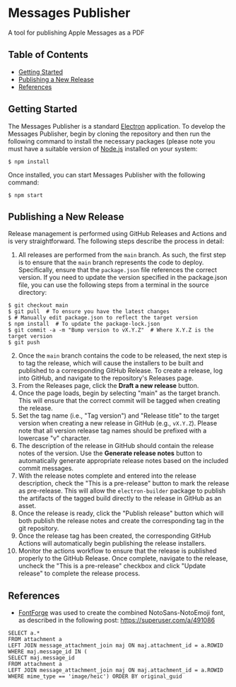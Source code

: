 # Messages Publisher

A tool for publishing Apple Messages as a PDF


## Table of Contents

- [Getting Started](#getting-started)
- [Publishing a New Release](#publishing-a-new-release)
- [References](#references)


## Getting Started

The Messages Publisher is a standard [Electron](https://www.electronjs.org/) application. To develop the Messages Publisher, begin by cloning the repository and then run the following command to install the necessary packages (please note you must have a suitable version of [Node.js](https://nodejs.org/) installed on your system:

```
$ npm install
```

Once installed, you can start Messages Publisher with the following command:

```
$ npm start
```


## Publishing a New Release

Release management is performed using GitHub Releases and Actions and is very straightforward. The following steps describe the process in detail:

1. All releases are performed from the `main` branch. As such, the first step is to ensure that the `main` branch represents the code to deploy. Specifically, ensure that the `package.json` file references the correct version. If you need to update the version specified in the package.json file, you can use the following steps from a terminal in the source directory:

```
$ git checkout main
$ git pull  # To ensure you have the latest changes
$ # Manually edit package.json to reflect the target version
$ npm install  # To update the package-lock.json
$ git commit -a -m "Bump version to vX.Y.Z"  # Where X.Y.Z is the target version
$ git push
```

2. Once the `main` branch contains the code to be released, the next step is to tag the release, which will cause the installers to be built and published to a corresponding GitHub Release. To create a release, log into GitHub, and navigate to the repository's Releases page.
3. From the Releases page, click the **Draft a new release** button.
4. Once the page loads, begin by selecting "main" as the target branch. This will ensure that the correct commit will be tagged when creating the release.
5. Set the tag name (i.e., "Tag version") and "Release title" to the target version when creating a new release in GitHub (e.g., `vX.Y.Z`). Please note that all version release tag names should be prefixed with a lowercase "v" character.
6. The description of the release in GitHub should contain the release notes of the version. Use the **Generate release notes** button to automatically generate appropriate release notes based on the included commit messages.
7. With the release notes complete and entered into the release description, check the "This is a pre-release" button to mark the release as pre-release. This will allow the `electron-builder` package to publish the artifacts of the tagged build directly to the release in GitHub as an asset.
8. Once the release is ready, click the "Publish release" button which will both publish the release notes and create the corresponding tag in the git repository.
9. Once the release tag has been created, the corresponding GitHub Actions will automatically begin publishing the release installers.
10. Monitor the actions workflow to ensure that the release is published properly to the GitHub Release. Once complete, navigate to the release, uncheck the "This is a pre-release" checkbox and click "Update release" to complete the release process.


## References

- [FontForge](https://fontforge.org) was used to create the combined NotoSans-NotoEmoji font, as described in the following post: https://superuser.com/a/491086

```
SELECT a.*
FROM attachment a
LEFT JOIN message_attachment_join maj ON maj.attachment_id = a.ROWID
WHERE maj.message_id IN (
SELECT maj.message_id
FROM attachment a
LEFT JOIN message_attachment_join maj ON maj.attachment_id = a.ROWID
WHERE mime_type == 'image/heic') ORDER BY original_guid
```
